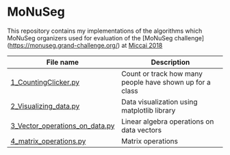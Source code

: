 # MoNuSeg

This repository contains my implementations of the algorithms which MoNuSeg organizers used for evaluation of the [MoNuSeg challenge] (https://monuseg.grand-challenge.org/) at [Miccai 2018](https://www.miccai2018.org/en/)


| **File name** | **Description** |
| ------------- | ------------- |
| [1_CountingClicker.py](https://github.com/RuchikaVermaVaid/Data-Science-from-Scratch/blob/master/CountingClicker.py) | Count or track how many people have shown up for a class |
| [2_Visualizing_data.py](https://github.com/RuchikaVermaVaid/Data-Science-from-Scratch/blob/master/Visualizing_data.py) | Data visualization using matplotlib library|
| [3_Vector_operations_on_data.py](https://github.com/RuchikaVermaVaid/Data-Science-from-Scratch/blob/master/Vector_operations_on_data.py) | Linear algebra operations on data vectors|
| [4_matrix_operations.py](https://github.com/RuchikaVermaVaid/Data-Science-from-Scratch/blob/master/matrix_operations.py) | Matrix operations|
